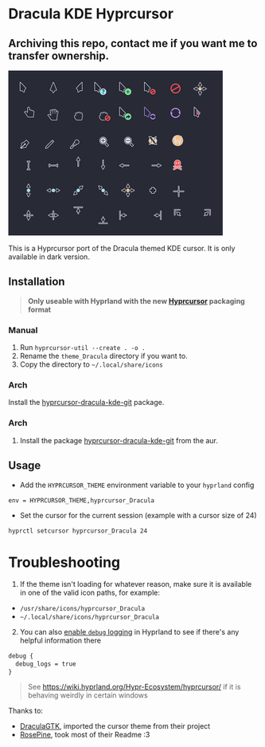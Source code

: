 # Dracula KDE Hyprcursor
## Archiving this repo, contact me if you want me to transfer ownership.

![Cursor-preview](https://github.com/guillaumeboehm/hyprcursor_dracula_kde/blob/master/assets/Dracula_KDE_cursor_preview.png)

This is a Hyprcursor port of the Dracula themed KDE cursor. It is only available
in dark version.

## Installation

> **Only useable with Hyprland with the new [Hyprcursor](https://github.com/hyprwm/hyprcursor) packaging format**

### Manual

1. Run `hyprcursor-util --create . -o .`
2. Rename the `theme_Dracula` directory if you want to.
3. Copy the directory to `~/.local/share/icons`

### Arch

Install the [hyprcursor-dracula-kde-git](https://aur.archlinux.org/packages/hyprcursor-dracula-kde-git) package.

### Arch

1. Install the package [hyprcursor-dracula-kde-git](https://aur.archlinux.org/packages/hyprcursor-dracula-kde-git) from the aur.

## Usage

- Add the `HYPRCURSOR_THEME` environment variable to your `hyprland` config
```
env = HYPRCURSOR_THEME,hyprcursor_Dracula
```
- Set the cursor for the current session (example with a cursor size of 24)
```
hyprctl setcursor hyprcursor_Dracula 24
```

# Troubleshooting

1. If the theme isn't loading for whatever reason, make sure it is available in one of the valid icon paths, for example:

- `/usr/share/icons/hyprcursor_Dracula`
- `~/.local/share/icons/hyprcursor_Dracula`

2. You can also [enable `debug` logging](https://wiki.hyprland.org/Configuring/Variables/#debug) in Hyprland to see if there's any helpful information there

```hyprlang
debug {
  debug_logs = true
}
```

> See https://wiki.hyprland.org/Hypr-Ecosystem/hyprcursor/ if it is behaving weirdly in certain windows

Thanks to:
- [DraculaGTK](https://github.com/dracula/gtk), imported the cursor theme from their project
- [RosePine](https://github.com/ndom91/rose-pine-hyprcursor), took most of their Readme :3
